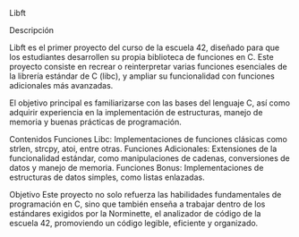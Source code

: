 Libft

Descripción

Libft es el primer proyecto del curso de la escuela 42, diseñado para que los estudiantes desarrollen su propia biblioteca de funciones en C. Este proyecto consiste en recrear o reinterpretar varias funciones esenciales de la librería estándar de C (libc), y ampliar su funcionalidad con funciones adicionales más avanzadas.

El objetivo principal es familiarizarse con las bases del lenguaje C, así como adquirir experiencia en la implementación de estructuras, manejo de memoria y buenas prácticas de programación.

Contenidos
Funciones Libc: Implementaciones de funciones clásicas como strlen, strcpy, atoi, entre otras.
Funciones Adicionales: Extensiones de la funcionalidad estándar, como manipulaciones de cadenas, conversiones de datos y manejo de memoria.
Funciones Bonus: Implementaciones de estructuras de datos simples, como listas enlazadas.

Objetivo
Este proyecto no solo refuerza las habilidades fundamentales de programación en C, sino que también enseña a trabajar dentro de los estándares exigidos por la Norminette, el analizador de código de la escuela 42, promoviendo un código legible, eficiente y organizado.
